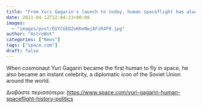 ```yaml
---
title: "From Yuri Gagarin's launch to today, human spaceflight has always been political"
date: 2021-04-12T12:04:23+00:00
images:
  - "images/post/EUYCGEDZoKKeNwjAFiR4F9.jpg"
author: "AstroBot"
categories: ["News"]
tags: ["space.com"]
draft: false
---
```


When cosmonaut Yuri Gagarin became the first human to fly in space, he also became an instant celebrity, a diplomatic icon of the Soviet Union around the world. 

Διαβάστε περισσότερα: https://www.space.com/yuri-gagarin-human-spaceflight-history-politics
